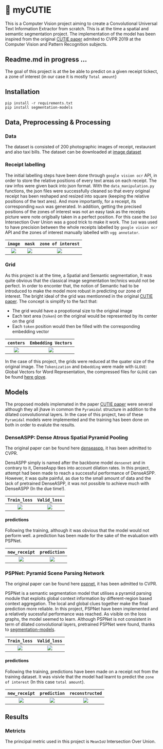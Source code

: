# :space_invader: myCUTIE
This is a Computer Vision project aiming to create a Convolutional Universal Text Information Extractor from scratch. This is at the time a spatial and semantic segmentation project. The implementation of the model has been inspired from the original  [CUTIE paper](https://arxiv.org/abs/1903.12363v4) admited to CVPR 2019 at the Computer Vision and Pattern Recognition subjects.

## Readme.md in progress ...

The goal of this project is at the be able to predict on a given receipt tickect, a zone of interest (in our case it is mostly `Total amount`)

## Installation 

```
pip install -r requirements.txt
pip install segmentation-models
```

## Data, Preprocessing & Processing

### Data

The dataset is consisted of 200 photographic images of receipt, restaurant and also taxi bills. The dataset can be downloaded at [image dataset](https://expressexpense.com/blog/free-receipt-images-ocr-machine-learning-dataset/)

### Receipt labelling

The initial labelling steps have been done through `google vision ocr` API, in order to store the relative positions of every text areas on each receipt. The raw infos were given back into json format.
With the `data_manipulation.py` functions, the json files were successfully cleaned so that every original receipt has been reshaped and resized into square (keeping the relative positions of the text ares). And more importantly, for a receipt, its corresponding `mask` was generated.
In addition, getting the precised positions of the zones of interest was not an easy task as the receipts picture were note origibally taken in a perfect position. For this case the `IoU` Intersection Over Union was a good trick to make it work. The `IoU` was used to have precision between the whole receipts labelled by `google vision ocr` API and the zones of interest manually labelled with `vgg annotator`.



  
  `image`             |  `mask`             |  `zone of interest`
:-------------------------:|:-------------------------:|:-------------------------:
![](https://github.com/IsmaelMekene/meteor-CUTIE/blob/main/data/1087img.png)  |  ![](https://github.com/IsmaelMekene/meteor-CUTIE/blob/main/data/1087mask.png)  |  ![](https://github.com/IsmaelMekene/meteor-CUTIE/blob/main/data/over1087.png)


### Grid

As this project is at the time, a Spatial and Semantic segmentation, It was quite obvious that the classical image segmentation technics would not be perfect. In order to enconter that, the notion of Semantic had to be introduced to make the model more robust in predicting our zone of interest.
The bright ideal of the grid was mentionned in the original  [CUTIE paper](https://arxiv.org/abs/1903.12363v4). The concept is simplify to the fact that:
- The grid would have a propotional size to the original image
- Each text area (`token`) on the original would be represented by its center on the grid
- Each `token` position would then be filled with the corresponding embedding vector


`centers`             |  `Embedding Vectors`
:-------------------------:|:-------------------------:
![](https://github.com/IsmaelMekene/meteor-CUTIE/blob/main/data/centergrid.png)  |  ![](https://github.com/IsmaelMekene/meteor-CUTIE/blob/main/data/1037csv.png)

In the case of this project, the grids were reduced at the quater size of the original image. The `Tokenization` and `Embedding` were made with `GLOVE`: Global Vectors for Word Representation, the compressed files for `GLOVE` can be found [here glove](https://nlp.stanford.edu/projects/glove/).


## Models

The proposed models implemated in the paper [CUTIE paper](https://arxiv.org/abs/1903.12363v4) were several although they all jhave in common the `Pyramidal` structure in addition to the dilated convolutionnal layers.
In the case of this project, two of these `Pyramidal` models were implemented and the training has been done on both in order to evalute the results.

### DenseASPP: Dense Atrous Spatial Pyramid Pooling

The original paper can be found here [denseaspp](https://openaccess.thecvf.com/content_cvpr_2018/papers/Yang_DenseASPP_for_Semantic_CVPR_2018_paper.pdf), it has been admitted to CVPR.

DensASPP simply is named after the backbone model `densenet` and in contrary to it, DenseAspp tkes into account dilation rates.
In this project, attempt had been made to reach a successful performance of DenseASPP. However, it was quite painful, as due to the small amount of data and the lack of pretrained DenseASPP, it was not possible to achieve much with DenseASPP (In the due time!).


`Train_loss`             |  `Valid_loss`
:-------------------------:|:-------------------------:
![](https://github.com/IsmaelMekene/meteor-CUTIE/blob/main/data/training_loss_densaspp.svg)  |  ![](https://github.com/IsmaelMekene/meteor-CUTIE/blob/main/data/validation_loss_denseaspp.svg)

#### predictions

Following the training, although it was obvious that the model would not perform well. a prediction has been made for the sake of the evaluation with PSPNet.

`new_receipt`             |  `prediction`
:-------------------------:|:-------------------------:
![](https://github.com/IsmaelMekene/meteor-CUTIE/blob/main/data/1096raw.png)  |  ![](https://github.com/IsmaelMekene/meteor-CUTIE/blob/main/data/lolpred.png)



### PSPNet: Pyramid Scene Parsing Network

The original paper can be found here [pspnet](https://arxiv.org/pdf/1612.01105.pdf), it has been admitted to CVPR.

PSPNet is a semantic segmentation model that utilises a pyramid parsing module that exploits global context information by different-region based context aggregation. The local and global clues together make the final prediction more reliable. In this project, PSPNet have been implemented and a relatively sucessful performance was reached. As visible on the loss graphs, the model seemed to learn. Although PSPNet is not consistent in term of dilated convolutional layers, pretrained PSPNet were found, thanks to [segmentation-models](https://github.com/qubvel/segmentation_models/).

`Train_loss`             |  `Valid_loss`
:-------------------------:|:-------------------------:
![](https://github.com/IsmaelMekene/meteor-CUTIE/blob/main/data/training_loss_pspnet.svg)  |  ![](https://github.com/IsmaelMekene/meteor-CUTIE/blob/main/data/validation_loss_pspnet.svg)

#### predictions

Following the training, predictions have been made on a receipt not from the training dataset. It was visivle that the model had learnt to predict the `zone of interest` (In this case `total amount`).

  `new_receipt`             |  `prediction`             |  `reconstructed`
:-------------------------:|:-------------------------:|:-------------------------:
![](https://github.com/IsmaelMekene/meteor-CUTIE/blob/main/data/1096raw.png)  |  ![](https://github.com/IsmaelMekene/meteor-CUTIE/blob/main/data/1096pred.png)  |  ![](https://github.com/IsmaelMekene/meteor-CUTIE/blob/main/data/1096over.png)

## Results

### Metricts

The principal metric used in this project is `MeanIoU` Intersection Over Union.
